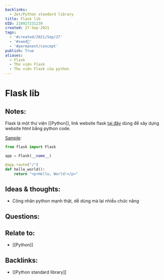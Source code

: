 ```yaml
---
backlinks:
  - Zet/Python standard library
title: Flask lib
UID: 210927231239
created: 27-Sep-2021
tags:
  - '#created/2021/Sep/27'
  - '#seed🥜'
  - '#permanent/concept'
publish: True
aliases:
  - Flask
  - Thư viện Flask
  - Thư viện Flask của python
---
```

# Flask lib

## Notes:
Flask là một thư viện [[Python]], link website flask [tại đây](https://flask.palletsprojects.com/en/2.0.x/) dùng để xây dựng website html bằng python code.

[Sample](https://flask.palletsprojects.com/en/2.0.x/quickstart/#a-minimal-application):
```python
from flask import Flask

app = Flask(__name__)

@app.route("/")
def hello_world():
    return "<p>Hello, World!</p>"
```

## Ideas & thoughts:
- Công nhân python mạnh thật, dễ dùng mà lại nhiều chức năng

## Questions:

## Relate to:
- [[Python]]
## Backlinks:
- [[Python standard library]]
